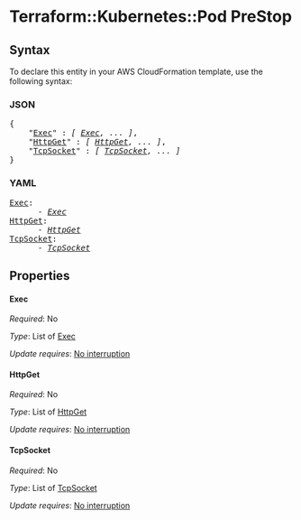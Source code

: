 # Terraform::Kubernetes::Pod PreStop

## Syntax

To declare this entity in your AWS CloudFormation template, use the following syntax:

### JSON

<pre>
{
    "<a href="#exec" title="Exec">Exec</a>" : <i>[ <a href="prestop-exec.md">Exec</a>, ... ]</i>,
    "<a href="#httpget" title="HttpGet">HttpGet</a>" : <i>[ <a href="prestop-httpget.md">HttpGet</a>, ... ]</i>,
    "<a href="#tcpsocket" title="TcpSocket">TcpSocket</a>" : <i>[ <a href="prestop-tcpsocket.md">TcpSocket</a>, ... ]</i>
}
</pre>

### YAML

<pre>
<a href="#exec" title="Exec">Exec</a>: <i>
      - <a href="prestop-exec.md">Exec</a></i>
<a href="#httpget" title="HttpGet">HttpGet</a>: <i>
      - <a href="prestop-httpget.md">HttpGet</a></i>
<a href="#tcpsocket" title="TcpSocket">TcpSocket</a>: <i>
      - <a href="prestop-tcpsocket.md">TcpSocket</a></i>
</pre>

## Properties

#### Exec

_Required_: No

_Type_: List of <a href="prestop-exec.md">Exec</a>

_Update requires_: [No interruption](https://docs.aws.amazon.com/AWSCloudFormation/latest/UserGuide/using-cfn-updating-stacks-update-behaviors.html#update-no-interrupt)

#### HttpGet

_Required_: No

_Type_: List of <a href="prestop-httpget.md">HttpGet</a>

_Update requires_: [No interruption](https://docs.aws.amazon.com/AWSCloudFormation/latest/UserGuide/using-cfn-updating-stacks-update-behaviors.html#update-no-interrupt)

#### TcpSocket

_Required_: No

_Type_: List of <a href="prestop-tcpsocket.md">TcpSocket</a>

_Update requires_: [No interruption](https://docs.aws.amazon.com/AWSCloudFormation/latest/UserGuide/using-cfn-updating-stacks-update-behaviors.html#update-no-interrupt)

